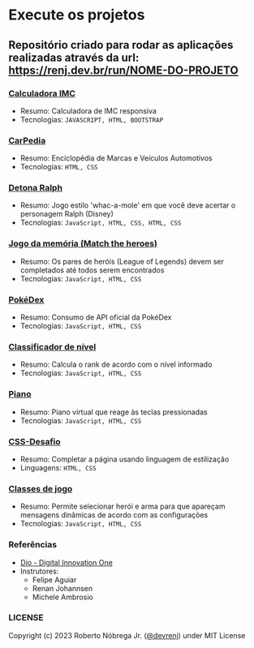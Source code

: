 # Execute os projetos

## Repositório criado para rodar as aplicações realizadas através da url: https://renj.dev.br/run/NOME-DO-PROJETO

### [Calculadora IMC](https://renj.dev.br/run/calculadora-imc.html)

- Resumo: Calculadora de IMC responsiva
- Tecnologias: `JAVASCRIPT, HTML, BOOTSTRAP`

### [CarPedia](https://renj.dev.br/run/carpedia-redirecionamento.html)

- Resumo: Enciclopédia de Marcas e Veículos Automotivos
- Tecnologias: `HTML, CSS`

### [Detona Ralph](https://renj.dev.br/run/detona-ralph.html)

- Resumo: Jogo estilo 'whac-a-mole' em que você deve acertar o personagem Ralph (Disney)
- Tecnologias: `JavaScript, HTML, CSS, HTML, CSS`

### [Jogo da memória (Match the heroes)](https://renj.dev.br/run/jogo-da-memoria.html)

- Resumo: Os pares de heróis (League of Legends) devem ser completados até todos serem encontrados
- Tecnologias: `JavaScript, HTML, CSS`

### [PokéDex](https://renj.dev.br/run/pokedex.html)

- Resumo: Consumo de API oficial da PokéDex
- Tecnologias: `JavaScript, HTML, CSS`

### [Classificador de nível](https://renj.dev.br/run/rank.html)

- Resumo: Calcula o rank de acordo com o nível informado
- Tecnologias: `JavaScript, HTML, CSS`

### [Piano](https://renj.dev.br/run/piano.html)

- Resumo: Piano virtual que reage às teclas pressionadas
- Tecnologias: `JavaScript, HTML, CSS`

### [CSS-Desafio](https://renj.dev.br/run/css-desafio.html)

- Resumo: Completar a página usando linguagem de estilização
- Linguagens: `HTML, CSS`

### [Classes de jogo](https://renj.dev.br/run/classes-rpg.html)

- Resumo: Permite selecionar herói e arma para que apareçam mensagens dinâmicas de acordo com as configurações
- Tecnologias: `JavaScript, HTML, CSS`

### Referências

- [Dio - Digital Innovation One](https://web.dio.me/)
- Instrutores:
  - Felipe Aguiar
  - Renan Johannsen
  - Michele Ambrosio

### LICENSE

Copyright (c) 2023 Roberto Nóbrega Jr. ([@devrenj](https://www.github.com/devrenj)) under MIT License

